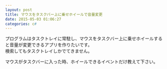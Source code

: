 ```yaml
---
layout: post
title: マウスをタスクバー上に乗せホイールで音量変更
date: 2015-05-03 01:06:27
categories: c#
---
```

<p>プログラムはタスクトレイに常駐し、マウスをタスクバー上に乗せホイールすると音量が変更できるアプリを作りたいです。<br>
検索してもタスクトレイしかでてきません。</p>

<p>マウスがタスクバーに入った時、ホイールできるイベントだけ教えて下さい。</p>
